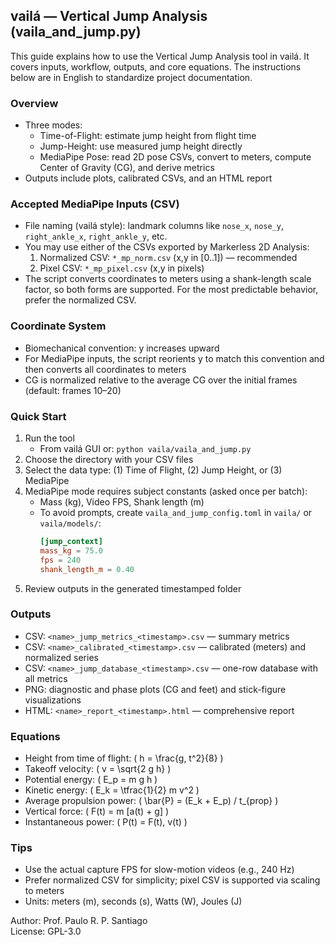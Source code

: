 ## vailá — Vertical Jump Analysis (vaila_and_jump.py)

This guide explains how to use the Vertical Jump Analysis tool in vailá. It covers inputs, workflow, outputs, and core equations. The instructions below are in English to standardize project documentation.

### Overview
- Three modes:
  - Time-of-Flight: estimate jump height from flight time
  - Jump-Height: use measured jump height directly
  - MediaPipe Pose: read 2D pose CSVs, convert to meters, compute Center of Gravity (CG), and derive metrics
- Outputs include plots, calibrated CSVs, and an HTML report

### Accepted MediaPipe Inputs (CSV)
- File naming (vailá style): landmark columns like `nose_x`, `nose_y`, `right_ankle_x`, `right_ankle_y`, etc.
- You may use either of the CSVs exported by Markerless 2D Analysis:
  1) Normalized CSV: `*_mp_norm.csv` (x,y in [0..1]) — recommended
  2) Pixel CSV: `*_mp_pixel.csv` (x,y in pixels)
- The script converts coordinates to meters using a shank-length scale factor, so both forms are supported. For the most predictable behavior, prefer the normalized CSV.

### Coordinate System
- Biomechanical convention: y increases upward
- For MediaPipe inputs, the script reorients y to match this convention and then converts all coordinates to meters
- CG is normalized relative to the average CG over the initial frames (default: frames 10–20)

### Quick Start
1) Run the tool
   - From vailá GUI or: `python vaila/vaila_and_jump.py`
2) Choose the directory with your CSV files
3) Select the data type: (1) Time of Flight, (2) Jump Height, or (3) MediaPipe
4) MediaPipe mode requires subject constants (asked once per batch):
   - Mass (kg), Video FPS, Shank length (m)
   - To avoid prompts, create `vaila_and_jump_config.toml` in `vaila/` or `vaila/models/`:
     ```toml
     [jump_context]
     mass_kg = 75.0
     fps = 240
     shank_length_m = 0.40
     ```
5) Review outputs in the generated timestamped folder

### Outputs
- CSV: `<name>_jump_metrics_<timestamp>.csv` — summary metrics
- CSV: `<name>_calibrated_<timestamp>.csv` — calibrated (meters) and normalized series
- CSV: `<name>_jump_database_<timestamp>.csv` — one-row database with all metrics
- PNG: diagnostic and phase plots (CG and feet) and stick-figure visualizations
- HTML: `<name>_report_<timestamp>.html` — comprehensive report

### Equations
- Height from time of flight: \( h = \frac{g\, t^2}{8} \)
- Takeoff velocity: \( v = \sqrt{2 g h} \)
- Potential energy: \( E_p = m g h \)
- Kinetic energy: \( E_k = \tfrac{1}{2} m v^2 \)
- Average propulsion power: \( \bar{P} = (E_k + E_p) / t_{prop} \)
- Vertical force: \( F(t) = m [a(t) + g] \)
- Instantaneous power: \( P(t) = F(t)\, v(t) \)

### Tips
- Use the actual capture FPS for slow-motion videos (e.g., 240 Hz)
- Prefer normalized CSV for simplicity; pixel CSV is supported via scaling to meters
- Units: meters (m), seconds (s), Watts (W), Joules (J)

Author: Prof. Paulo R. P. Santiago  
License: GPL-3.0
